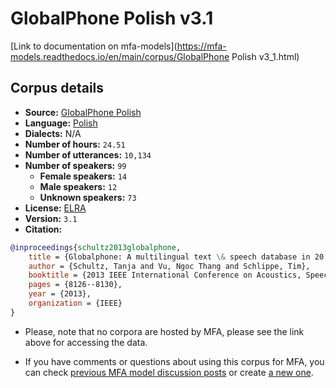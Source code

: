 
# GlobalPhone Polish v3.1

[Link to documentation on mfa-models](https://mfa-models.readthedocs.io/en/main/corpus/GlobalPhone Polish v3_1.html)

## Corpus details

- **Source:** [GlobalPhone Polish](https://catalogue.elra.info/en-us/repository/browse/ELRA-S0320/)
- **Language:** [Polish](https://en.wikipedia.org/wiki/Polish_language)
- **Dialects:** N/A
- **Number of hours:** `24.51`
- **Number of utterances:** `10,134`
- **Number of speakers:** `99`
  - **Female speakers:** `14`
  - **Male speakers:** `12`
  - **Unknown speakers:** `73`
- **License:** [ELRA](https://www.elra.info/en/services-around-lrs/distribution/licensing/)
- **Version:** `3.1`
- **Citation:**
```bibtex
@inproceedings{schultz2013globalphone,
	title = {Globalphone: A multilingual text \& speech database in 20 languages},
	author = {Schultz, Tanja and Vu, Ngoc Thang and Schlippe, Tim},
	booktitle = {2013 IEEE International Conference on Acoustics, Speech and Signal Processing},
	pages = {8126--8130},
	year = {2013},
	organization = {IEEE}
}
```

- Please, note that no corpora are hosted by MFA, please see the link above for accessing the data.

- If you have comments or questions about using this corpus for MFA, you can check [previous MFA model discussion posts](https://github.com/MontrealCorpusTools/mfa-models/discussions?discussions_q=GlobalPhone+Polish+v3.1) or create [a new one](https://github.com/MontrealCorpusTools/mfa-models/discussions/new).
